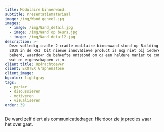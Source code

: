 ```yaml
---
title: Modulaire binnenwand.
subtitle: Presentatiemateriaal
image: /img/Wand_geheel.jpg
images:
  - image: /img/Wand_detail.jpg
  - image: /img/Wand op beurs.jpg
  - image: /img/Wand_detail2.jpg
description: >-
  Deze volledig cradle-2-cradle modulaire binnenwand stond op Building Holland
  2019 in de RAI. Dit nieuwe innovatieve product is nog niet bij iedereen
  bekend, waardoor de behoefte ontstond om op een heldere manier te communiceren
  wat de eigenschappen zijn.
client_title: Opdrachtgever
client: EKOTEX Graphenstone
client_image:
bgcolor: lightgray
tags:
  - papier
  - discussieren
  - motiveren
  - visualiseren
order: 39
---
```


De wand zelf dient als communicatiedrager. Hierdoor zie je precies waar het over gaat.